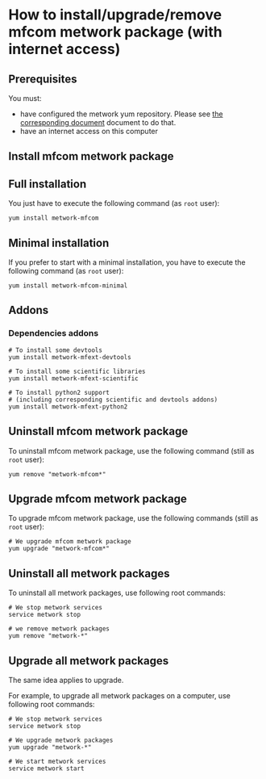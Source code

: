 # How to install/upgrade/remove mfcom metwork package (with internet access)

[//]: # (automatically generated from https://github.com/metwork-framework/resources/blob/master/cookiecutter/_%7B%7Bcookiecutter.repo%7D%7D/.metwork-framework/install_a_metwork_package.md)

## Prerequisites

You must:

- have configured the metwork yum repository. Please see [the corresponding document](configure_metwork_repo.md) document to do that.
- have an internet access on this computer

## Install mfcom metwork package

## Full installation

You just have to execute the following command (as `root` user):

```
yum install metwork-mfcom
```

## Minimal installation

If you prefer to start with a minimal installation, you have to execute the following command
(as `root` user):

```
yum install metwork-mfcom-minimal
```

## Addons

### Dependencies addons

```
# To install some devtools
yum install metwork-mfext-devtools

# To install some scientific libraries
yum install metwork-mfext-scientific

# To install python2 support
# (including corresponding scientific and devtools addons)
yum install metwork-mfext-python2
```







## Uninstall mfcom metwork package


To uninstall mfcom metwork package, use the following command (still as `root` user):



```
yum remove "metwork-mfcom*"
```

## Upgrade mfcom metwork package

To upgrade mfcom metwork package, use the following commands (still as `root` user):



```
# We upgrade mfcom metwork package
yum upgrade "metwork-mfcom*"
```



## Uninstall all metwork packages

To uninstall all metwork packages, use following root commands:

```
# We stop metwork services
service metwork stop

# we remove metwork packages
yum remove "metwork-*"
```

## Upgrade all metwork packages

The same idea applies to upgrade.

For example, to upgrade all metwork packages on a computer, use following root commands:

```
# We stop metwork services
service metwork stop

# We upgrade metwork packages
yum upgrade "metwork-*"

# We start metwork services
service metwork start
```
